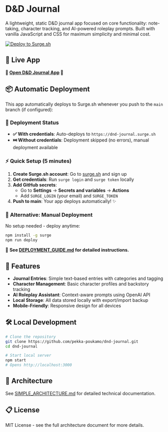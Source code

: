 # D&D Journal

A lightweight, static D&D journal app focused on core functionality: note-taking, character tracking, and AI-powered roleplay prompts. Built with vanilla JavaScript and CSS for maximum simplicity and minimal cost.

[![Deploy to Surge.sh](https://github.com/pekka-poukamo/dnd-journal/actions/workflows/deploy-surge.yml/badge.svg)](https://github.com/pekka-poukamo/dnd-journal/actions/workflows/deploy-surge.yml)

## 🚀 Live App

**🎲 [Open D&D Journal App](https://dnd-journal.surge.sh) 🎲**

## 📦 Automatic Deployment

This app automatically deploys to Surge.sh whenever you push to the `main` branch (if configured):

### 🔧 **Deployment Status**
- **✅ With credentials**: Auto-deploys to `https://dnd-journal.surge.sh`
- **⏭️ Without credentials**: Deployment skipped (no errors), manual deployment available

### ⚡ Quick Setup (5 minutes)
1. **Create Surge.sh account**: Go to [surge.sh](https://surge.sh) and sign up
2. **Get credentials**: Run `surge login` and `surge token` locally
3. **Add GitHub secrets**: 
   - Go to **Settings** → **Secrets and variables** → **Actions**
   - Add `SURGE_LOGIN` (your email) and `SURGE_TOKEN`
4. **Push to main**: Your app deploys automatically! ✨

### 🚀 **Alternative: Manual Deployment**
No setup needed - deploy anytime:
```bash
npm install -g surge
npm run deploy
```

📖 **See [DEPLOYMENT_GUIDE.md](DEPLOYMENT_GUIDE.md) for detailed instructions.**

## 🎯 Features

- **Journal Entries**: Simple text-based entries with categories and tagging
- **Character Management**: Basic character profiles and backstory tracking  
- **AI Roleplay Assistant**: Context-aware prompts using OpenAI API
- **Local Storage**: All data stored locally with export/import backup
- **Mobile-Friendly**: Responsive design for all devices

## 🛠 Local Development

```bash
# Clone the repository
git clone https://github.com/pekka-poukamo/dnd-journal.git
cd dnd-journal

# Start local server
npm start
# Opens http://localhost:3000
```

## 📁 Architecture

See [SIMPLE_ARCHITECTURE.md](SIMPLE_ARCHITECTURE.md) for detailed technical documentation.

## 📋 License

MIT License - see the full architecture document for more details.